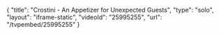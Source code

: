 {
    "title": "Crostini - An Appetizer for Unexpected Guests",
    "type": "solo",
    "layout": "iframe-static",
    "videoId": "25995255",
    "url": "\/tvpembed\/25995255"
}